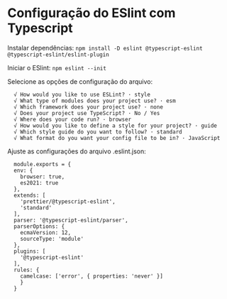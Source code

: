 # Configuração do ESlint com Typescript

Instalar dependências: `npm install -D eslint @typescript-eslint @typescript-eslint/eslint-plugin`
      
Iniciar o ESlint: `npm eslint --init`
      
Selecione as opções de configuração do arquivo:

      √ How would you like to use ESLint? · style
      √ What type of modules does your project use? · esm
      √ Which framework does your project use? · none 
      √ Does your project use TypeScript? · No / Yes
      √ Where does your code run? · browser
      √ How would you like to define a style for your project? · guide
      √ Which style guide do you want to follow? · standard
      √ What format do you want your config file to be in? · JavaScript
      
Ajuste as configurações do arquivo .eslint.json:

      module.exports = {
      env: {
        browser: true,
        es2021: true
      },
      extends: [
        'prettier/@typescript-eslint',
        'standard'
      ],
      parser: '@typescript-eslint/parser',
      parserOptions: {
        ecmaVersion: 12,
        sourceType: 'module'
      },
      plugins: [
        '@typescript-eslint'
      ],
      rules: {
        camelcase: ['error', { properties: 'never' }]
        }
      }
      
